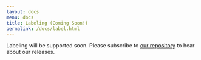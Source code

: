 ```yaml
---
layout: docs
menu: docs
title: Labeling (Coming Soon!)
permalink: /docs/label.html
---
```


Labeling will be supported soon. Please subscribe to [our repository](https://github.com/vega/Vegemite) to hear about our releases.
